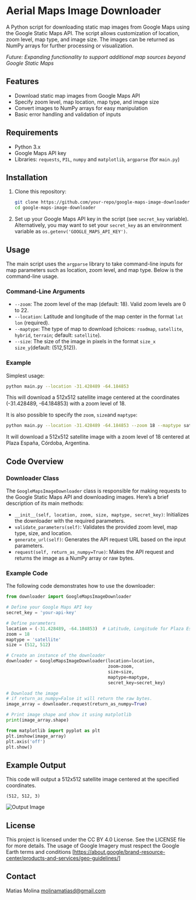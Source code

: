 

# Aerial Maps Image Downloader

A Python script for downloading static map images from Google Maps using the Google Static Maps API. The script allows customization of location, zoom level, map type, and image size. The images can be returned as NumPy arrays for further processing or visualization.

*Future: Expanding functionality to support additional map sources beyond Google Static Maps*

## Features
- Download static map images from Google Maps API
- Specify zoom level, map location, map type, and image size
- Convert images to NumPy arrays for easy manipulation
- Basic error handling and validation of inputs

## Requirements
- Python 3.x
- Google Maps API key
- Libraries: `requests`, `PIL`, `numpy` and  `matplotlib`, `argparse` (for `main.py`)

## Installation
1. Clone this repository:
    ```bash
    git clone https://github.com/your-repo/google-maps-image-downloader.git
    cd google-maps-image-downloader
    ```

2. Set up your Google Maps API key in the script (see `secret_key` variable). Alternatively, you may want to set your `secret_key` as an environment variable as `os.getenv('GOOGLE_MAPS_API_KEY')`.

## Usage
The main script uses the `argparse` library to take command-line inputs for map parameters such as location, zoom level, and map type. Below is the command-line usage.

### Command-Line Arguments
- `--zoom`: The zoom level of the map (default: 18). Valid zoom levels are 0 to 22.
- `--location`: Latitude and longitude of the map center in the format `lat lon` (required).
- `--maptype`: The type of map to download (choices: `roadmap`, `satellite`, `hybrid`, `terrain`; default: `satellite`).
- `--size`: The size of the image in pixels in the format `size_x size_y`(default: (512,512)).

### Example
Simplest usage:
```bash
python main.py --location -31.428489 -64.184853
```
This will download a 512x512 satellite image centered at the coordinates (-31.428489, -64.184853) with a zoom level of 18.

It is also possible to specify the  `zoom`,  `size`and `maptype`:
```bash
python main.py --location -31.428489 -64.184853 --zoom 18 --maptype satellite --size 512 512
```

It will download a 512x512 satellite image with a zoom level of 18 centered at Plaza España, Córdoba, Argentina.


## Code Overview

### Downloader Class

The `GoogleMapsImageDownloader` class is responsible for making requests to the Google Static Maps API and downloading images. Here’s a brief description of its main methods:

- `__init__(self, location, zoom, size, maptype, secret_key)`: Initializes the downloader with the required parameters.
- `validate_parameters(self)`: Validates the provided zoom level, map type, size, and location.
- `generate_url(self)`: Generates the API request URL based on the input parameters.
- `request(self, return_as_numpy=True)`: Makes the API request and returns the image as a NumPy array or raw bytes.

### Example Code

The following code demonstrates how to use the downloader:

```python
from downloader import GoogleMapsImageDownloader

# Define your Google Maps API key
secret_key = 'your-api-key'

# Define parameters
location = (-31.428489, -64.184853)  # Latitude, Longitude for Plaza Espa#a-
zoom = 18
maptype = 'satellite'
size = (512, 512)

# Create an instance of the downloader
downloader = GoogleMapsImageDownloader(location=location,
                                       zoom=zoom,
                                       size=size,
                                       maptype=maptype,
                                       secret_key=secret_key)

# Download the image
# if return_as_numpy=False it will return the raw bytes.
image_array = downloader.request(return_as_numpy=True)

# Print image shape and show it using matplotlib
print(image_array.shape)

from matplotlib import pyplot as plt
plt.imshow(image_array)
plt.axis('off')
plt.show()

```

## Example Output
This code will output a 512x512 satellite image centered at the specified coordinates.

```
(512, 512, 3)
````

![Output Image](./image.png)

## License
This project is licensed under the CC BY 4.0 License. See the LICENSE file for more details.
The usage of Google Imagery must respect the Google Earth terms and conditions [https://about.google/brand-resource-center/products-and-services/geo-guidelines/]

## Contact
Matias Molina
molinamatiasd@gmail.com
